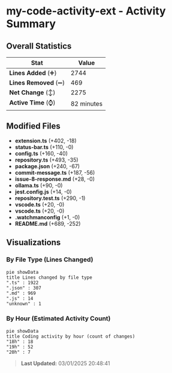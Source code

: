 # my-code-activity-ext - Activity Summary 

## Overall Statistics

| Stat                   | Value                                                             |
| ---------------------- | ----------------------------------------------------------------- |
| **Lines Added** (➕)   | 2744                                          |
| **Lines Removed** (➖) | 469                                        |
| **Net Change** (↕)    | 2275                |
| **Active Time** (⌚)   | 82 minutes |


## Modified Files
- **extension.ts** (+402, -18)
- **status-bar.ts** (+110, -0)
- **config.ts** (+160, -40)
- **repository.ts** (+493, -35)
- **package.json** (+240, -67)
- **commit-message.ts** (+187, -56)
- **issue-8-response.md** (+28, -0)
- **ollama.ts** (+90, -0)
- **jest.config.js** (+14, -0)
- **repository.test.ts** (+290, -1)
- **vscode.ts** (+20, -0)
- **vscode.ts** (+20, -0)
- **.watchmanconfig** (+1, -0)
- **README.md** (+689, -252)

## Visualizations

### By File Type (Lines Changed)

```mermaid
pie showData
title Lines changed by file type
".ts" : 1922
".json" : 307
".md" : 969
".js" : 14
"unknown" : 1
```

### By Hour (Estimated Activity Count)

```mermaid
pie showData
title Coding activity by hour (count of changes)
"18h" : 18
"19h" : 52
"20h" : 7
```


> **Last Updated:** 03/01/2025 20:48:41